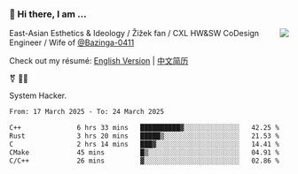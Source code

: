 ### 👋 Hi there, I am ...

<img align="right" src="https://github-readme-stats.vercel.app/api?username=victoryang00&show_icons=true&icon_color=0366d6&bg_color=ffffff&hide_title=true" />

East-Asian Esthetics & Ideology / Žižek fan / CXL HW&SW CoDesign Engineer / Wife of [@Bazinga-0411](https://bazinga-0411.github.io/)

Check out my résumé: [English Version](http://asplos.dev/) | [中文简历](http://asplos.dev/CN.html)

⚧️ 
🏳️‍⚧️ 

System Hacker.


<!--START_SECTION:waka-->

```txt
From: 17 March 2025 - To: 24 March 2025

C++              6 hrs 33 mins   ██████████▓░░░░░░░░░░░░░░   42.25 %
Rust             3 hrs 20 mins   █████▒░░░░░░░░░░░░░░░░░░░   21.53 %
C                2 hrs 14 mins   ███▓░░░░░░░░░░░░░░░░░░░░░   14.41 %
CMake            45 mins         █▒░░░░░░░░░░░░░░░░░░░░░░░   04.91 %
C/C++            26 mins         ▓░░░░░░░░░░░░░░░░░░░░░░░░   02.86 %
```

<!--END_SECTION:waka-->
